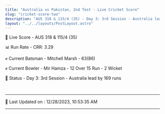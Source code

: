 ```yaml
---
title: "Australia vs Pakistan, 2nd Test - Live Cricket Score"
slug: "cricket-score-two"
description: "AUS 318 & 115/4 (35) - Day 3: 3rd Session - Australia lead by 169 runs."
layout: "../../layouts/PostLayout.astro"
---
```


🔴 Live Score - AUS 318 & 115/4 (35)  

📊 Run Rate - CRR: 3.29  

✊ Current Batsman - Mitchell Marsh - 63(86)  

✊ Current Bowler - Mir Hamza - 12 Over 15 Run - 2 Wicket  

📑 Status - Day 3: 3rd Session - Australia lead by 169 runs

<br />

***

📝 Last Updated on : 12/28/2023, 10:53:35 AM

***

